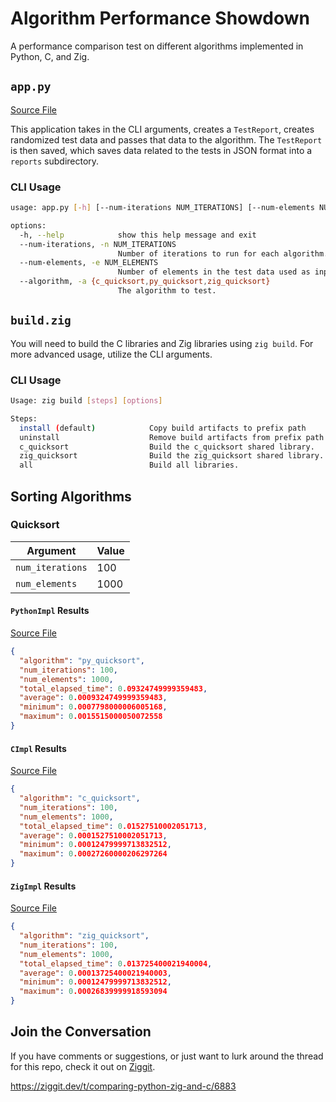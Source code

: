 # Algorithm Performance Showdown

A performance comparison test on different algorithms implemented in Python, C,
and Zig.

## `app.py`

[Source File](app.py)

This application takes in the CLI arguments, creates a `TestReport`, creates
randomized test data and passes that data to the algorithm. The `TestReport` is
then saved, which saves data related to the tests in JSON format into a `reports`
subdirectory.

### CLI Usage

```sh
usage: app.py [-h] [--num-iterations NUM_ITERATIONS] [--num-elements NUM_ELEMENTS] [--algorithm {c_quicksort,py_quicksort,zig_quicksort}]

options:
  -h, --help            show this help message and exit
  --num-iterations, -n NUM_ITERATIONS
                        Number of iterations to run for each algorithm.
  --num-elements, -e NUM_ELEMENTS
                        Number of elements in the test data used as input for each algorithm.
  --algorithm, -a {c_quicksort,py_quicksort,zig_quicksort}
                        The algorithm to test.
```

## `build.zig`

You will need to build the C libraries and Zig libraries using `zig build`. For
more advanced usage, utilize the CLI arguments.

### CLI Usage

```sh
Usage: zig build [steps] [options]

Steps:
  install (default)            Copy build artifacts to prefix path
  uninstall                    Remove build artifacts from prefix path
  c_quicksort                  Build the c_quicksort shared library.
  zig_quicksort                Build the zig_quicksort shared library.
  all                          Build all libraries.
```

## Sorting Algorithms

### Quicksort

| Argument         | Value |
| ---------------- | ----- |
| `num_iterations` | 100   |
| `num_elements`   | 1000  |

#### `PythonImpl` Results

[Source File](src/quicksort.py)

```json
{
  "algorithm": "py_quicksort",
  "num_iterations": 100,
  "num_elements": 1000,
  "total_elapsed_time": 0.09324749999359483,
  "average": 0.0009324749999359483,
  "minimum": 0.0007798000006005168,
  "maximum": 0.0015515000050072558
}
```

#### `CImpl` Results

[Source File](src/quicksort.c)

```json
{
  "algorithm": "c_quicksort",
  "num_iterations": 100,
  "num_elements": 1000,
  "total_elapsed_time": 0.01527510002051713,
  "average": 0.0001527510002051713,
  "minimum": 0.00012479999713832512,
  "maximum": 0.00027260000206297264
}
```

#### `ZigImpl` Results

[Source File](src/quicksort.zig)

```json
{
  "algorithm": "zig_quicksort",
  "num_iterations": 100,
  "num_elements": 1000,
  "total_elapsed_time": 0.013725400021940004,
  "average": 0.00013725400021940003,
  "minimum": 0.00012479999713832512,
  "maximum": 0.00026839999918593094
}
```

## Join the Conversation

If you have comments or suggestions, or just want to lurk around the thread for
this repo, check it out on [Ziggit](https://ziggit.dev/t/comparing-python-zig-and-c/6883).

https://ziggit.dev/t/comparing-python-zig-and-c/6883
